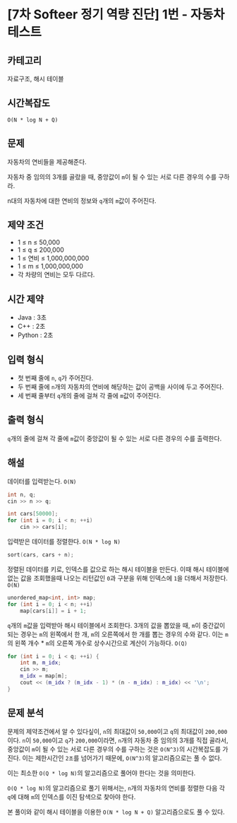 # [7차 Softeer 정기 역량 진단] 1번 - 자동차 테스트

## 카테고리

자료구조, 해시 테이블

## 시간복잡도

`O(N * log N + Q)`

## 문제

자동차의 연비들을 제공해준다.

자동차 중 임의의 3개를 골랐을 때, 중앙값이 `m`이 될 수 있는 서로 다른 경우의 수를 구하라.

n대의 자동차에 대한 연비의 정보와 `q`개의 `m`값이 주어진다.

## 제약 조건

- 1 ≤ n ≤ 50,000
- 1 ≤ q ≤ 200,000
- 1 ≤ 연비 ≤ 1,000,000,000
- 1 ≤ m ≤ 1,000,000,000
- 각 차량의 연비는 모두 다르다.

## 시간 제약

- Java : 3초
- C++ : 2초
- Python : 2초

## 입력 형식

- 첫 번째 줄에 `n`, `q`가 주어진다.
- 두 번째 줄에 `n`개의 자동차의 연비에 해당하는 값이 공백을 사이에 두고 주어진다.
- 세 번째 줄부터 `q`개의 줄에 걸쳐 각 줄에 `m`값이 주어진다.

## 출력 형식

`q`개의 줄에 걸쳐 각 줄에 `m`값이 중앙값이 될 수 있는 서로 다른 경우의 수를 출력한다.

## 해설

데이터를 입력받는다. `O(N)`

```cpp
int n, q;
cin >> n >> q;

int cars[50000];
for (int i = 0; i < n; ++i)
    cin >> cars[i];
```

입력받은 데이터를 정렬한다. `O(N * log N)`

```cpp
sort(cars, cars + n);
```

정렬된 데이터를 키로, 인덱스를 값으로 하는 해시 테이블을 만든다. 이때 해시 테이블에 없는 값을 조회했을때 나오는 리턴값인 `0`과 구분을 위해 인덱스에 `1`을 더해서 저장한다. `O(N)`

```cpp
unordered_map<int, int> map;
for (int i = 0; i < n; ++i)
    map[cars[i]] = i + 1;
```

`q`개의 `m`값을 입력받아 해시 테이블에서 조회한다. 3개의 값을 뽑았을 때, `m`이 중간값이 되는 경우는 `m`의 왼쪽에서 한 개, `m`의 오른쪽에서 한 개를 뽑는 경우의 수와 같다. 이는 `m`의 왼쪽 개수 * `m`의 오른쪽 개수로 상수시간으로 계산이 가능하다. `O(Q)`

```cpp
for (int i = 0; i < q; ++i) {
    int m, m_idx;
    cin >> m;
    m_idx = map[m];
    cout << (m_idx ? (m_idx - 1) * (n - m_idx) : m_idx) << '\n';
}
```

## 문제 분석

문제의 제약조건에서 알 수 있다싶이, `n`의 최대값이 `50,000`이고 `q`의 최대값이 `200,000`이다. `n`이 `50,000`이고 `q`가 `200,000`이라면, `n`개의 자동차 중 임의의 3개를 직접 골라서, 중앙값이 `m`이 될 수 있는 서로 다른 경우의 수를 구하는 것은 `O(N^3)`의 시간복잡도를 가진다. 이는 제한시간인 `2초`를 넘어가기 때문에, `O(N^3)`의 알고리즘으로는 풀 수 없다.

이는 최소한 `O(Q * log N)`의 알고리즘으로 풀어야 한다는 것을 의미한다.

`O(Q * log N)`의 알고리즘으로 풀기 위해서는, `n`개의 자동차의 연비를 정렬한 다음 각 `q`에 대해 `m`의 인덱스를 이진 탐색으로 찾아야 한다.

본 풀이와 같이 해시 테이블을 이용한 `O(N * log N + Q)` 알고리즘으로도 풀 수 있다.
